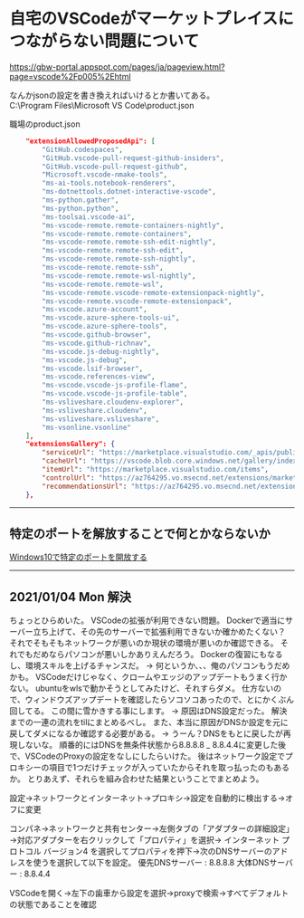 # 自宅のVSCodeがマーケットプレイスにつながらない問題について

<https://gbw-portal.appspot.com/pages/ja/pageview.html?page=vscode%2Fp005%2Ehtml>

なんかjsonの設定を書き換えればいけるとか書いてある。  
C:\\Program Files\\Microsoft VS Code\\product.json

職場のproduct.json

```json
    "extensionAllowedProposedApi": [
        "GitHub.codespaces",
        "GitHub.vscode-pull-request-github-insiders",
        "GitHub.vscode-pull-request-github",
        "Microsoft.vscode-nmake-tools",
        "ms-ai-tools.notebook-renderers",
        "ms-dotnettools.dotnet-interactive-vscode",
        "ms-python.gather",
        "ms-python.python",
        "ms-toolsai.vscode-ai",
        "ms-vscode-remote.remote-containers-nightly",
        "ms-vscode-remote.remote-containers",
        "ms-vscode-remote.remote-ssh-edit-nightly",
        "ms-vscode-remote.remote-ssh-edit",
        "ms-vscode-remote.remote-ssh-nightly",
        "ms-vscode-remote.remote-ssh",
        "ms-vscode-remote.remote-wsl-nightly",
        "ms-vscode-remote.remote-wsl",
        "ms-vscode-remote.vscode-remote-extensionpack-nightly",
        "ms-vscode-remote.vscode-remote-extensionpack",
        "ms-vscode.azure-account",
        "ms-vscode.azure-sphere-tools-ui",
        "ms-vscode.azure-sphere-tools",
        "ms-vscode.github-browser",
        "ms-vscode.github-richnav",
        "ms-vscode.js-debug-nightly",
        "ms-vscode.js-debug",
        "ms-vscode.lsif-browser",
        "ms-vscode.references-view",
        "ms-vscode.vscode-js-profile-flame",
        "ms-vscode.vscode-js-profile-table",
        "ms-vsliveshare.cloudenv-explorer",
        "ms-vsliveshare.cloudenv",
        "ms-vsliveshare.vsliveshare",
        "ms-vsonline.vsonline"
    ],
    "extensionsGallery": {
        "serviceUrl": "https://marketplace.visualstudio.com/_apis/public/gallery",
        "cacheUrl": "https://vscode.blob.core.windows.net/gallery/index",
        "itemUrl": "https://marketplace.visualstudio.com/items",
        "controlUrl": "https://az764295.vo.msecnd.net/extensions/marketplace.json",
        "recommendationsUrl": "https://az764295.vo.msecnd.net/extensions/workspaceRecommendations.json.gz"
    },
```

---

## 特定のポートを解放することで何とかならないか

[Windows10で特定のポートを開放する](https://support.borndigital.co.jp/hc/ja/articles/360002711593-Windows10%E3%81%A7%E7%89%B9%E5%AE%9A%E3%81%AE%E3%83%9D%E3%83%BC%E3%83%88%E3%82%92%E9%96%8B%E6%94%BE%E3%81%99%E3%82%8B)

---

## 2021/01/04 Mon 解決

ちょっとひらめいた。
VSCodeの拡張が利用できない問題。
Dockerで適当にサーバー立ち上げて、その先のサーバーで拡張利用できないか確かめたくない？
それでそもそもネットワークが悪いのか現状の環境が悪いのか確認できる。
それでもだめならパソコンが悪いしかありえんだろう。
Dockerの復習にもなるし、環境スキルを上げるチャンスだ。
→
何というか、、、俺のパソコンもうだめかも。
VSCodeだけじゃなく、クロームやエッジのアップデートもうまく行かない。
ubuntuをwlsで動かそうとしてみたけど、それすらダメ。
仕方ないので、ウィンドウズアップデートを確認したらソコソコあったので、とにかくぶん回してる。
この間に雪かきする事にします。
→
原因はDNS設定だった。
解決までの一連の流れをtilにまとめるべし。
また、本当に原因がDNSか設定を元に戻してダメになるか確認する必要がある。
→
うーん？DNSをもとに戻したが再現しないな。
順番的にはDNSを無条件状態から8.8.8.8 _ 8.8.4.4に変更した後で、VSCodeのProxyの設定をなしにしたらいけた。
後はネットワーク設定でプロキシーの項目で1つだけチェックが入っていたからそれを取っ払ったのもあるか。
とりあえず、それらを組み合わせた結果ということでまとめよう。

設定→ネットワークとインターネット→プロキシ→設定を自動的に検出する→オフに変更  

コンパネ→ネットワークと共有センター→左側タブの「アダプターの詳細設定」→対応アダプターを右クリックして「プロパティ」を選択→
インターネット プロトコル バージョン4 を選択してプロパティを押下→次のDNSサーバーのアドレスを使うを選択して以下を設定。
優先DNSサーバー : 8.8.8.8
大体DNSサーバー : 8.8.4.4

VSCodeを開く→左下の歯車から設定を選択→proxyで検索→すべてデフォルトの状態であることを確認  

